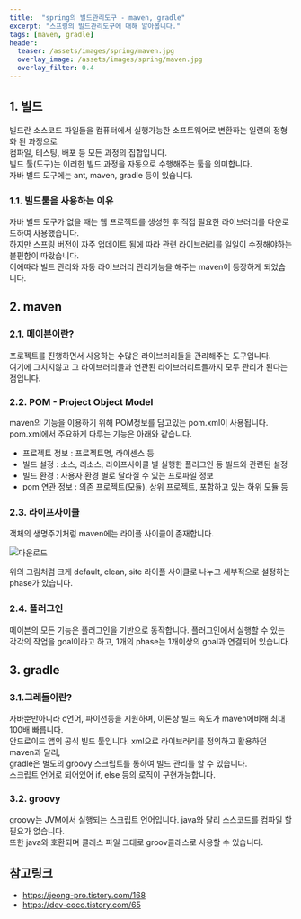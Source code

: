 ```yaml
---
title:  "spring의 빌드관리도구 - maven, gradle"
excerpt: "스프링의 빌드관리도구에 대해 알아봅니다."
tags: [maven, gradle]
header:
  teaser: /assets/images/spring/maven.jpg
  overlay_image: /assets/images/spring/maven.jpg
  overlay_filter: 0.4
---
```


## 1. 빌드
빌드란 소스코드 파일들을 컴퓨터에서 실행가능한 소프트웨어로 변환하는 일련의 정형화 된 과정으로  
컴파일, 테스팅, 배포 등 모든 과정의 집합입니다.  
빌드 툴(도구)는 이러한 빌드 과정을 자동으로 수행해주는 툴을 의미합니다.  
자바 빌드 도구에는 ant, maven, gradle 등이 있습니다.  

### 1.1. 빌드툴을 사용하는 이유
자바 빌드 도구가 없을 때는 웹 프로젝트를 생성한 후 직접 필요한 라이브러리를 다운로드하여 사용했습니다.  
하지만 스프링 버전이 자주 업데이트 됨에 따라 관련 라이브러리를 일일이 수정해야하는 불편함이 따랐습니다.  
이에따라 빌드 관리와 자동 라이브러리 관리기능을 해주는 maven이 등장하게 되었습니다.  

## 2. maven
### 2.1. 메이븐이란?
프로젝트를 진행하면서 사용하는 수많은 라이브러리들을 관리해주는 도구입니다.  
여기에 그치지않고 그 라이브러리들과 연관된 라이브러리르들까지 모두 관리가 된다는 점입니다.  

### 2.2. POM - Project Object Model
maven의 기능을 이용하기 위해 POM정보를 담고있는 pom.xml이 사용됩니다.  
pom.xml에서 주요하게 다루는 기능은 아래와 같습니다.  

- 프로젝트 정보 : 프로젝트명, 라이센스 등
- 빌드 설정 : 소스, 리소스, 라이프사이클 별 실행한 플러그인 등 빌드와 관련된 설정
- 빌드 환경 : 사용자 환경 별로 달라질 수 있는 프로파일 정보
- pom 연관 정보 : 의존 프로젝트(모듈), 상위 프로젝트, 포함하고 있는 하위 모듈 등

### 2.3. 라이프사이클
객체의 생명주기처럼 maven에는 라이플 사이클이 존재합니다.  

![다운로드](https://user-images.githubusercontent.com/78904413/161376730-e20bf0bc-f9d9-4840-b269-bf6491bf2150.png)

위의 그림처럼 크게 default, clean, site 라이플 사이클로 나누고 세부적으로 설정하는 phase가 있습니다.  

### 2.4. 플러그인
메이븐의 모든 기능은 플러그인을 기반으로 동작합니다. 플러그인에서 실행할 수 있는 각각의 작업을 goal이라고 하고, 
1개의 phase는 1개이상의 goal과 연결되어 있습니다.  


## 3. gradle
### 3.1.그레들이란?
자바뿐만아니라 c언어, 파이선등을 지원하며, 이론상 빌드 속도가 maven에비해 최대 100배 빠릅니다.  
안드로이드 앱의 공식 빌드 툴입니다. xml으로 라이브러리를 정의하고 활용하던 maven과 달리,  
gradle은 별도의 groovy 스크립트를 통하여 빌드 관리를 할 수 있습니다.  
스크립트 언어로 되어있어 if, else 등의 로직이 구현가능합니다.

### 3.2. groovy
groovy는 JVM에서 실행되는 스크립트 언어입니다. java와 달리 소스코드를 컴파일 할 필요가 없습니다.  
또한 java와 호환되며 클래스 파일 그대로 groov클래스로 사용할 수 있습니다.

## 참고링크
+ https://jeong-pro.tistory.com/168
+ https://dev-coco.tistory.com/65
